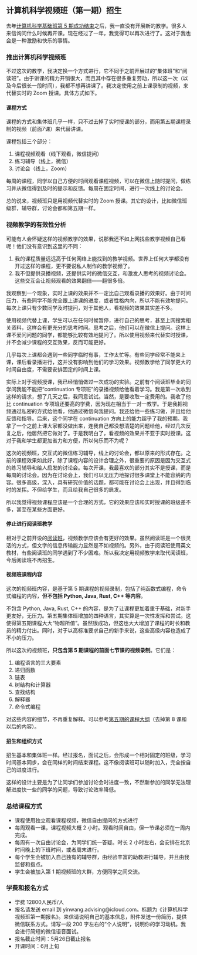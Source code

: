 <div class="inner">
<h2>计算机科学视频班（第一期）招生</h2>
<p>去年<a href="https://www.yinwang.org/blog-cn/2024/05/03/cs5-completed">计算机科学基础班第 5 期成功结束</a>之后，我一直没有开展新的教学。很多人来信询问什么时候再开课。现在经过了一年，我觉得可以再次进行了。这对于我也会是一种激励和快乐的事情。</p>
<h3 id="推出计算机科学视频班">推出计算机科学视频班</h3>
<p>不过这次的教学，我决定换一个方式进行，它不同于之前开展过的“集体班”和“阅读班”。由于讲课的精力开销很大，而且其中存在很多重复劳动，所以这一次（以及今后很长一段时间），我都不想再讲课了。我决定使用之前上课录制的视频，来代替实时的 Zoom 授课。具体方式如下。</p>
<h4 id="课程方式">课程方式</h4>
<p>课程的方式和集体班几乎一样，只不过去掉了实时授课的部分，而用第五期课程录制的视频（前面7课）来代替讲课。</p>
<p>课程包括三个部分：</p>
<ol>
<li>课程视频观看（线下观看，微信提问）</li>
<li>练习辅导（线上，微信）</li>
<li>讨论会（线上，Zoom）</li>
</ol>
<p>每周的课程，同学以自己方便的时间观看课程视频，可以在微信上随时提问，做练习并从微信得到及时的提示和反馈。每周在固定时间，进行一次线上的讨论会。</p>
<p>总的说来，视频班只是用视频代替实时的 Zoom 授课。其它的设计，比如微信班级群，辅导群，讨论会都和第五期一样。</p>
<h3 id="视频教学的有效性分析">视频教学的有效性分析</h3>
<p>可能有人会怀疑这样的视频教学的效果，说那我还不如上网找些教学视频自己看呢！他们没有意识到这里的不同：</p>
<ol>
<li>我的课程质量远远高于任何网络上能找到的教学视频。世界上任何大学都没有开过这样的课程，更不要说私人制作的教学视频了。</li>
<li>我不但提供录播视频，还提供实时的微信交互，和激发人思考的视频讨论会。这些交互会让视频观看的效果翻倍——翻很多倍。</li>
</ol>
<p>我观察到一个现象，实时上课的效果并不一定比自己观看录播的效果好。由于时间压力，有些同学不能完全跟上讲课的进度，或者性格内向，所以不能有效地提问。每次上课只有少数同学及时提问，对于其他人，看视频的效果其实差不多。</p>
<p>使用视频代替上课，学生可以在任何时候暂停，进行自己的思考，甚至上网搜索相关资料，这样会有更充分的思考时间。思考之后，他们可以在微信上提问。这样上课不爱问问题的同学，都能够比较有效地提问了。所以使用视频来代替实时授课，并不会减少课程的交互效果，反而可能更好。</p>
<p>几乎每次上课都会遇到一些同学临时有事，工作太忙等。有些同学经常不能来上课，课后看录播进行，这并没有影响到他们的学习效果。视频教学给了同学更大的时间自由度，不需要安排固定的时间上课。</p>
<p>实际上对于视频授课，我已经悄悄做过一次成功的实验。之前有个阅读班毕业的同学问我能不能把“continuation 专项班”的录播视频给他看着学习。我是第一次收到这样的请求，想了几天之后，我同意试试。当然，是要收取一定费用的。我收了他比 continuation 专项班还要高的学费，因为现在相当于一对一教学。于是我把视频通过私密的方式给他看，他通过微信向我提问。我还给他一些练习做，并且给他反馈和指导。后来，这个同学在 continuation 方向上的能力超乎了我的预期。我拿了一个之前上课大家都没做出来，连我自己都没想清楚的问题给他，经过几次反复之后，他居然把它做对了。于是我明白了，看视频的效果并不亚于实时授课。这对于我和学生都更加省力和方便，所以何乐而不为呢？</p>
<p>这次的视频班，交互式的微信练习辅导，线上的讨论会，都以原来的形式存在。之前的课程效果如此好，除了课程内容的设计合理之外，很重要的原因是因为交互式的练习辅导和给人启发的讨论会。每次开课，我最喜欢的部分其实不是授课，而是每周的讨论会。因为在讨论会上，我们可以无压力地探讨很多课堂上不能容纳的内容。很多高级，深入，具有研究价值的话题，都可能在讨论会上出现，并且得到临时的发挥。不但给学生，而且给我自己很多的启发。</p>
<p>所以我觉得视频课程应该是一个合理的方式，它的效果应该和实时授课的班级差不多，甚至在某些方面更好。</p>
<h4 id="停止进行阅读班教学">停止进行阅读班教学</h4>
<p>相对于之前开设的<a href="https://www.yinwang.org/blog-cn/2022/02/07/reading-course">阅读班</a>，视频教学应该会有更好的效果。虽然阅读班是一个很灵活的方式，但文字的信息传输能力显然是不如视频的。另外，由于阅读班使用英文教材，有些阅读班的同学遇到了不少困难。所以我决定用视频教学来取代阅读班，今后阅读班不再招生。</p>
<h4 id="视频班课程内容">视频班课程内容</h4>
<p>这次的视频班内容，是基于第 5 期课程的视频录制，包括了纯函数式编程，命令式编程的内容，<strong>但不包括 Python, Java, Rust, C++ 等内容</strong>。</p>
<p>不包含 Python, Java, Rust, C++ 的内容，是为了让课程更加着重于基础，对新手更友好，无压力。第五期集体班增加的四种语言，其实算是一次性发挥和尝试。这使得第五期课程大大“物超所值”。虽然很成功，但这也大大增加了课程的时长和教员的精力付出。同时，对于以高标准要求自己的新手来说，这些高级内容也造成了不小的压力。</p>
<p>所以这次的视频班，<strong>只包含第 5 期课程的前面七节课的视频录制</strong>。它们是：</p>
<ol>
<li>编程语言的三大要素</li>
<li>递归函数</li>
<li>链表</li>
<li>树结构和计算器</li>
<li>查找结构</li>
<li>解释器</li>
<li>命令式编程</li>
</ol>
<p>对这些内容的细节，不再重复解释。可以参考<a href="https://www.yinwang.org/blog-cn/2023/12/23/cs-course-5">第五期的课程大纲</a>（去掉第 8 课和以后的内容）。</p>
<h4 id="招生和组织方式">招生和组织方式</h4>
<p>招生基本和集体班一样。经过报名，面试之后，会形成一个相对固定的班级，学习时间基本同步，会在同样的时间结束课程。这不像阅读班可以随时加入，完全按自己的进度进行。</p>
<p>这样的设计主要是为了让同学们参加讨论会时进度一致，不然新参加的同学无法理解进度快一些的同学的问题，导致讨论效率降低。</p>
<h3 id="总结课程方式">总结课程方式</h3>
<ul>
<li>课程使用独立观看课程视频，微信自由提问的方式进行</li>
<li>每周观看一课，课程视频大概 2 小时。观看时间自由，但一节课必须在一周内完成。</li>
<li>每周有一次自由讨论会，为同学们统一答疑。时长 2 小时左右，会安排在北京时间晚上的下班时间，或者周末进行。</li>
<li>每个学生会被加入自己独有的辅导群，由经验丰富的助教进行辅导，并且由我监督和指点。</li>
<li>学生会被加入第 1 期视频班的大群，方便同学之间交流。</li>
</ul>
<h3 id="学费和报名方式">学费和报名方式</h3>
<ul>
<li>学费 12800人民币/人</li>
<li>报名请发送 email 到 yinwang.advising@icloud.com。标题为《计算机科学视频班第一期报名》。来信请说明自己的基本信息，附件发送一份简历，提供微信联系方式。请写一段 200 字左右的“个人说明”，说明你的学习动机。我会进行简短的微信语音面试。</li>
<li>报名截止时间：5月26日截止报名</li>
<li>开课时间：6月上旬</li>
</ul>
</div>
    